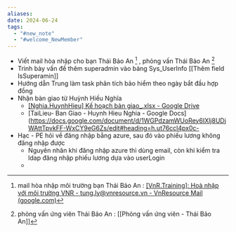 ```yaml
---
aliases: 
date: 2024-06-24
tags:
  - "#new_note"
  - "#welcome_NewMember"
---
```



- Viết mail hòa nhập cho bạn Thái Bảo An [^1] , phỏng vấn Thái Bảo An [^2]
- Trình bày vấn đề thêm superadmin vào bảng Sys_UserInfo [[Thêm field IsSuperamin]]
- Hướng dẫn Trung làm task phân tích bảo hiểm theo ngày bắt đầu hợp đồng
- Nhận bàn giao từ Huỳnh Hiếu Nghĩa  
	- [[Nghia.HuynhHieu] Kế hoạch bàn giao_.xlsx - Google Drive](https://drive.google.com/file/d/1ysztaYeHW52vcEpR6sN45UX9cuk7eF8v/view)
	- [TaiLieu- Ban Giao - Huynh Hieu Nghia - Google Docs](https://docs.google.com/document/d/1WGPdzamWUoRey6IXlj8UDjWAttTpvkFF-WxCY9eG6Zs/edit#heading=h.ut76ccl4px0c- 
- Hạc - PE hỏi về đăng nhập bằng azure, sau đó vào phiếu lương không đăng nhập được
	- Nguyên nhân khi đăng nhập azure thì dùng email, còn khi kiểm tra ldap đăng nhập phiếu lương dựa vào userLogin
	-
[^1]: mail hòa nhập môi trường bạn Thái Bảo An : [[VnR.Training]: Hoà nhập với môi trường VNR - tung.ly@vnresource.vn - VnResource Mail (google.com)](https://mail.google.com/mail/u/0/#sent/KtbxLvHcKrlStWvdVSPPpzJHxHlqKNvCrL)
[^2]: phỏng vấn ứng viên Thái Bảo An : [[Phỏng vấn ứng viên - Thái Bảo An]]